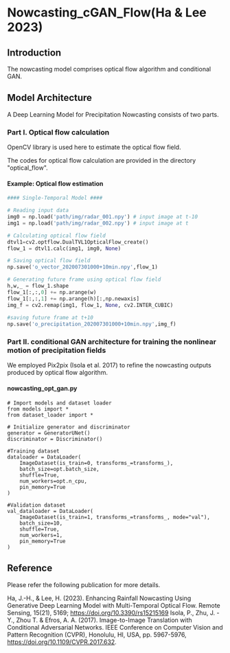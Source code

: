 # Nowcasting_cGAN_Flow(Ha & Lee 2023)

## Introduction
The nowcasting model comprises optical flow algorithm and conditional GAN.

## Model Architecture 
A Deep Learning Model for Precipitation Nowcasting consists of two parts.

### Part I. Optical flow calculation

OpenCV library is used here to estimate the optical flow field.

The codes for optical flow calculation are provided in the directory "optical_flow".

#### Example: Optical flow estimation
```python
#### Single-Temporal Model ####

# Reading input data
img0 = np.load('path/img/radar_001.npy') # input image at t-10
img1 = np.load('path/img/radar_002.npy') # input image at t

# Calculating optical flow field
dtvl1=cv2.optflow.DualTVL1OpticalFlow_create()
flow_1 = dtvl1.calc(img1, img0, None)

# Saving optical flow field
np.save('o_vector_202007301000+10min.npy',flow_1)

# Generating future frame using optical flow field
h,w,_ = flow_1.shape
flow_1[:,:,0] += np.arange(w)
flow_1[:,:,1] += np.arange(h)[:,np.newaxis]
img_f = cv2.remap(img1, flow_1, None, cv2.INTER_CUBIC)
        
#saving future frame at t+10
np.save('o_precipitation_202007301000+10min.npy',img_f)
```

### Part II. conditional GAN architecture for training the nonlinear motion of precipitation fields
We employed Pix2pix (Isola et al. 2017) to refine the nowcasting outputs produced by optical flow algorithm.

#### nowcasting_opt_gan.py
```
# Import models and dataset loader
from models import *
from dataset_loader import *

# Initialize generator and discriminator
generator = GeneratorUNet()
discriminator = Discriminator()

#Training dataset
dataloader = DataLoader(
    ImageDataset(is_train=0, transforms_=transforms_),
    batch_size=opt.batch_size,
    shuffle=True,
    num_workers=opt.n_cpu,
    pin_memory=True
)

#Validation dataset
val_dataloader = DataLoader(
    ImageDataset(is_train=1, transforms_=transforms_, mode="val"),
    batch_size=10,
    shuffle=True,
    num_workers=1,
    pin_memory=True
)
```


## Reference
Please refer the following publication for more details.

Ha, J.-H., & Lee, H. (2023). Enhancing Rainfall Nowcasting Using Generative Deep Learning Model with Multi-Temporal Optical Flow. Remote Sensing, 15(21), 5169; https://doi.org/10.3390/rs15215169
Isola, P., Zhu, J. -Y., Zhou T. & Efros, A. A. (2017). Image-to-Image Translation with Conditional Adversarial Networks. IEEE Conference on Computer Vision and Pattern Recognition (CVPR), Honolulu, HI, USA, pp. 5967-5976, https://doi.org/10.1109/CVPR.2017.632.
